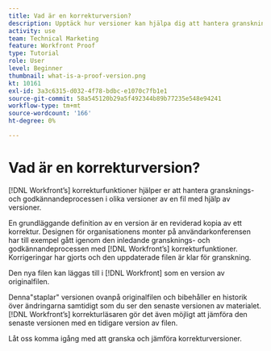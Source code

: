 ```yaml
---
title: Vad är en korrekturversion?
description: Upptäck hur versioner kan hjälpa dig att hantera gransknings- och godkännandeprocessen i flera versioner av en fil med hjälp av korrekturfunktionerna i [!DNL's].
activity: use
team: Technical Marketing
feature: Workfront Proof
type: Tutorial
role: User
level: Beginner
thumbnail: what-is-a-proof-version.png
kt: 10161
exl-id: 3a3c6315-d032-4f78-bdbc-e1070c7fb1e1
source-git-commit: 58a545120b29a5f492344b89b77235e548e94241
workflow-type: tm+mt
source-wordcount: '166'
ht-degree: 0%

---
```


# Vad är en korrekturversion?

[!DNL Workfront’s] korrekturfunktioner hjälper er att hantera gransknings- och godkännandeprocessen i olika versioner av en fil med hjälp av versioner.

En grundläggande definition av en version är en reviderad kopia av ett korrektur. Designen för organisationens monter på användarkonferensen har till exempel gått igenom den inledande gransknings- och godkännandeprocessen med [!DNL Workfront’s] korrekturfunktioner. Korrigeringar har gjorts och den uppdaterade filen är klar för granskning.

Den nya filen kan läggas till i [!DNL Workfront] som en version av originalfilen.

Denna&quot;staplar&quot; versionen ovanpå originalfilen och bibehåller en historik över ändringarna samtidigt som du ser den senaste versionen av materialet. [!DNL Workfront’s] korrekturläsaren gör det även möjligt att jämföra den senaste versionen med en tidigare version av filen.

Låt oss komma igång med att granska och jämföra korrekturversioner.
